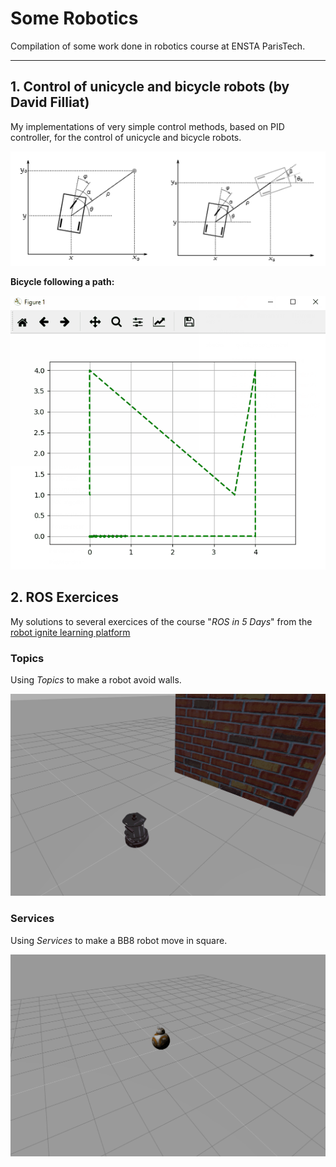 # Some Robotics
Compilation of some work done in robotics course at ENSTA ParisTech.

---

## 1. Control of unicycle and bicycle robots (by David Filliat)

My implementations of very simple control methods, based on PID controller, for the control of unicycle and bicycle robots.

![robot control figures](./pics_and_gifs/robot_control.PNG)  
  
**Bicycle following a path:**  
  
![robot control following path](./pics_and_gifs/robot_control.gif)

## 2. ROS Exercices

My solutions to several exercices of the course "*ROS in 5 Days*" from the [robot ignite learning platform](https://www.robotigniteacademy.com)

### Topics
  
Using *Topics* to make a robot avoid walls.  
  
![Robot avoiding a wall](./pics_and_gifs/topics.gif)
  
### Services
  
Using *Services* to make a BB8 robot move in square.  
  
![BB8 moving in square](./pics_and_gifs/services.gif)

